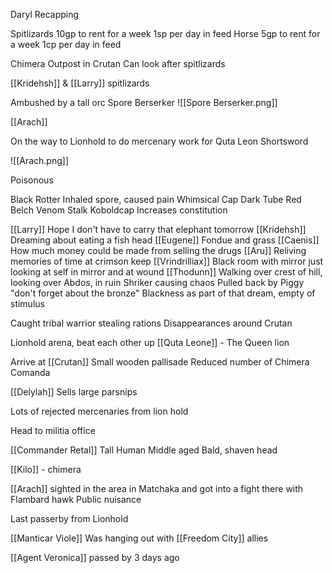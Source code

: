 Daryl Recapping

Spitlizards
	10gp to rent for a week
	1sp per day in feed
Horse
	5gp to rent for a week
	1cp per day in feed

Chimera Outpost in Crutan
	Can look after spitlizards

[[Kridehsh]] & [[Larry]] spitlizards

Ambushed by a tall orc
Spore Berserker
![[Spore Berserker.png]]


[[Arach]]

On the way to Lionhold to do mercenary work for Quta Leon
Shortsword 

![[Arach.png]]

Poisonous

Black Rotter 
	Inhaled spore, caused pain
Whimsical Cap
Dark Tube
Red Belch
Venom Stalk
Koboldcap
	Increases constitution


[[Larry]]
	Hope I don't have to carry that elephant tomorrow
[[Kridehsh]]
	Dreaming about eating a fish head
[[Eugene]]
	Fondue and grass
[[Caenis]]
	How much money could be made from selling the drugs
[[Aru]]
	Reliving memories of time at crimson keep
[[Vrindrilliax]]
	Black room with mirror just looking at self in mirror and at wound
[[Thodunn]]
	Walking over crest of hill, looking over Abdos, in ruin
	Shriker causing chaos
	Pulled back by Piggy "don't forget about the bronze"
	Blackness as part of that dream, empty of stimulus


Caught tribal warrior stealing rations
Disappearances around Crutan

Lionhold arena, beat each other up
[[Quta Leone]] - The Queen lion


Arrive at [[Crutan]]
Small wooden pallisade
Reduced number of Chimera Comanda

[[Delylah]]
	Sells large parsnips

Lots of rejected mercenaries from lion hold

Head to militia office

[[Commander Retal]]
Tall Human
Middle aged
Bald, shaven head

[[Kilo]] - chimera

[[Arach]] sighted in the area in Matchaka and got into a fight there with Flambard hawk
Public nuisance

Last passerby from Lionhold

[[Manticar Viole]] 
	Was hanging out with [[Freedom City]] allies

[[Agent Veronica]] passed by 3 days ago







